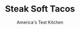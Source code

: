 ---
layout: ../../layouts/MarkdownPostLayout.astro
title: Steak Soft Tacos
author: America's Test Kitchen
pubDate: 2023-03-15
description: "After numerous tests, we found the key to making soft tacos indoors without sacrificing flavor."
image_url: https://res.cloudinary.com/hksqkdlah/image/upload/ar_1:1,c_fill,dpr_2.0,f_auto,fl_lossy.progressive.strip_profile,g_faces:auto,q_auto:low,w_344/5060_sfs-jj06-steaktaco1
tags: ["Main Courses","Mexican","Beef","Cook's Country TV"]
calories: 3172
protein: 32
carbohydrates: 53
fats: 
fiber: 3
ingredients: ["1 , flank steak (about 1 1/2 pounds), sliced thin (see photos)","1 tablespoon, chili powder","1 1/2 teaspoons, cumin","1 teaspoon, coriander","3/4 teaspoon, table salt","4 cloves, garlic, minced","4 , scallions, green parts cut into 1-inch lengths, white parts cut in half lengthwise","1 - 2 , jalapeno chiles, minced","4 teaspoons, vegetable oil","1/2 cup, tomato sauce (canned)","1/2 cup, water","2 teaspoons, brown sugar","1 tablespoon, lime juice","12 , (8-inch) flour tortillas, warmed"]
serves: 6
time: ""
instructions: ["Place sliced steak in large bowl and sprinkle evenly with chili powder, cumin, coriander, and salt. Add garlic, scallions, and chiles and toss to combine. (Steak mixture can be refrigerated for up to 2 hours.)","Heat 2 teaspoons oil in large skillet over high heat until just smoking. Add half of steak mixture and cook, turning slices once, until just browned, about 1 minute per side. Transfer to bowl. Repeat with remaining oil and steak and transfer to bowl.","Off heat, add tomato sauce, water, brown sugar, and lime juice to skillet, scraping up any browned bits with wooden spoon. Meanwhile, use slotted spoon to transfer browned steak mixture to cutting board, leaving accumulated juices in bowl. Chop steak into rough 1-inch pieces.","Add reserved juices to skillet and cook until reduced by half, about 6 to 10 minutes over medium heat. Return steak to skillet and cook until meat is glazed and just cooked through, about 2 minutes. Divide among tortillas. Serve."]
nutrition: ["653 mg Potassium","449 mg Phosphorus","217 mg Calcium","6 mg Iron","57 mg Magnesium","927 mg Sodium","5 mg Zinc","20 g Fat","12 mg Niacin (B3)","9 g Monounsaturated","3 g Polyunsaturated","8 mg Vitamin C","77 mg Cholesterol","5 g Saturated","3 g Fiber","98 µg Folic acid","42 µg Folate (food)","4 g Sugars","28 µg Vitamin K","164 g Water","53 g Carbs","207 µg Folate equivalent (total)","32 g Protein","2 mg Vitamin E","1 µg Vitamin B12","31 µg Vitamin A","528 kcal Energy","3172 calories"]
notes: "To make cutting the steak easier, place the whole flank in the freezer for 20 minutes to firm up. Serve these soft tacos with shredded cheese, lettuce, sour cream, pickled jalapenos, and lots of hot sauce or salsa verde (see related recipe)."
---